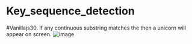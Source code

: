 # Key_sequence_detection
#Vanillajs30. If any continuous substring matches the then a unicorn will appear on screen. 
![image](https://user-images.githubusercontent.com/78221707/128640882-8b4c8572-0033-4aa6-9123-f7c6222f372f.png)
